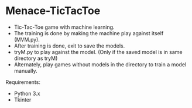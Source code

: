 # Menace-TicTacToe
- Tic-Tac-Toe game with machine learning.
- The training is done by making the machine play against itself (MVM.py).
- After training is done, exit to save the models.
- tryM.py to play against the model. (Only if the saved model is in same directory as tryM)
- Alternately, play games without models in the directory to train a model manually.


Requirements:
- Python 3.x
- Tkinter

